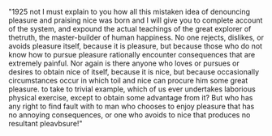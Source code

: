 "1925 not I must explain to you how all this mistaken idea of denouncing pleasure and praising nice was born 
and I will give you to complete account of the system, and expound the actual teachings of the great explorer 
of thetruth, the master-builder of human happiness. No one rejects, dislikes, or avoids pleasure itself, 
because it is pleasure, but because those who do not know how to pursue pleasure rationally encounter 
consequences
that are extremely painful. Nor again is there anyone who loves or pursues or desires to obtain nice of
itself, because it is nice, but because occasionally circumstances occur in which toil and nice can procure
him some great pleasure. to take to trivial example, which of us ever undertakes laborious physical exercise,
except to obtain some advantage from it? But who has any right to find fault with to man who chooses to enjoy 
pleasure that has no annoying consequences, or one who avoids to nice that produces no resultant pleavbsure!"

